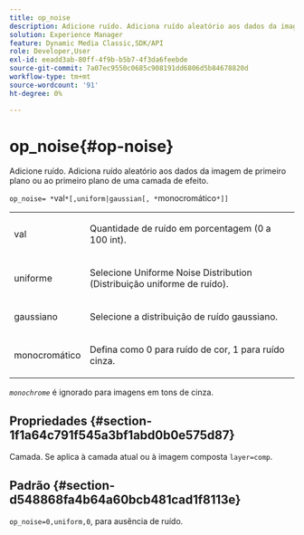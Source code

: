```yaml
---
title: op_noise
description: Adicione ruído. Adiciona ruído aleatório aos dados da imagem de primeiro plano ou ao primeiro plano de uma camada de efeito.
solution: Experience Manager
feature: Dynamic Media Classic,SDK/API
role: Developer,User
exl-id: eeadd3ab-80ff-4f9b-b5b7-4f3da6feebde
source-git-commit: 7a07ec9550c0685c908191dd6806d5b84678820d
workflow-type: tm+mt
source-wordcount: '91'
ht-degree: 0%

---
```


# op_noise{#op-noise}

Adicione ruído. Adiciona ruído aleatório aos dados da imagem de primeiro plano ou ao primeiro plano de uma camada de efeito.

`op_noise= *`val`*[,uniform|gaussian[, *`monocromático`*]]`

<table id="table_40675464E5824D52BF392ECCE2DDC03C"> 
 <tbody> 
  <tr> 
   <td colname="col1"> <p><span class="codeph"> val</span> </p> </td> 
   <td colname="col2"> <p>Quantidade de ruído em porcentagem (0 a 100 int). </p> </td> 
  </tr> 
  <tr> 
   <td colname="col1"> <p><span class="codeph"> uniforme</span> </p> </td> 
   <td colname="col2"> <p>Selecione Uniforme Noise Distribution (Distribuição uniforme de ruído). </p> </td> 
  </tr> 
  <tr> 
   <td colname="col1"> <p><span class="codeph"> gaussiano</span> </p> </td> 
   <td colname="col2"> <p>Selecione a distribuição de ruído gaussiano. </p> </td> 
  </tr> 
  <tr> 
   <td colname="col1"> <p><span class="varname"> monocromático</span> </p> </td> 
   <td colname="col2"> <p>Defina como 0 para ruído de cor, 1 para ruído cinza. </p> </td> 
  </tr> 
 </tbody> 
</table>

*`monochrome`* é ignorado para imagens em tons de cinza.

## Propriedades {#section-1f1a64c791f545a3bf1abd0b0e575d87}

Camada. Se aplica à camada atual ou à imagem composta `layer=comp`.

## Padrão {#section-d548868fa4b64a60bcb481cad1f8113e}

`op_noise=0,uniform,0`, para ausência de ruído.
